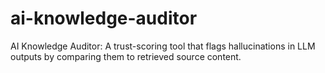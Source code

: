 # ai-knowledge-auditor
AI Knowledge Auditor: A trust-scoring tool that flags hallucinations in LLM outputs by comparing them to retrieved source content.
